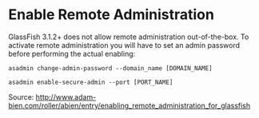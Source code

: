 # Enable Remote Administration #
GlassFish 3.1.2+ does not allow remote administration out-of-the-box. To activate remote administration you will have to set an admin password before performing the actual enabling:


```
asadmin change-admin-password --domain_name [DOMAIN_NAME]

asadmin enable-secure-admin --port [PORT_NAME]
```

Source: http://www.adam-bien.com/roller/abien/entry/enabling_remote_administration_for_glassfish
